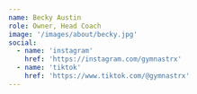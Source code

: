 ```yaml
---
name: Becky Austin
role: Owner, Head Coach
image: '/images/about/becky.jpg'
social:
  - name: 'instagram'
    href: 'https://instagram.com/gymnastrx'
  - name: 'tiktok'
    href: 'https://www.tiktok.com/@gymnastrx'
---
```

